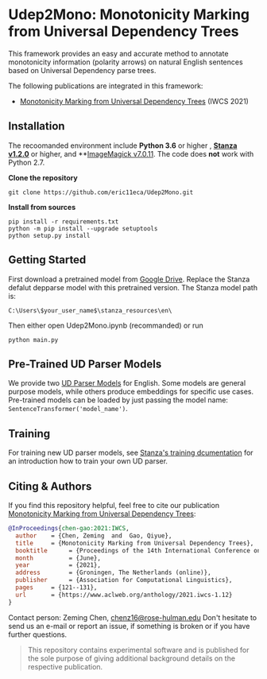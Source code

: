 
# Udep2Mono: Monotonicity Marking from Universal Dependency Trees

This framework provides an easy and accurate method to annotate monotonicity information (polarity arrows) on natural English sentences based on Universal Dependency parse trees.  

The following publications are integrated in this framework:
- [Monotonicity Marking from Universal Dependency Trees](https://arxiv.org/abs/2104.08659) (IWCS 2021)

## Installation
The recoomanded environment include **Python 3.6** or higher , **[Stanza v1.2.0](https://github.com/stanfordnlp/stanza)** or higher, and **[ImageMagick v7.0.11](https://imagemagick.org/script/download.php). The code does **not** work with Python 2.7.

**Clone the repository**
```
git clone https://github.com/eric11eca/Udep2Mono.git
```

**Install from sources**
```
pip install -r requirements.txt
python -m pip install --upgrade setuptools
python setup.py install
```

## Getting Started

First download a pretrained model from [Google Drive](https://drive.google.com/drive/folders/1XHCHA2inUs-1CfCXobFL0Feaw-eEsO5Y?usp=sharing). Replace the Stanza defalut depparse model with this pretrained version. The Stanza model path is: 
````
C:\Users\$your_user_name$\stanza_resources\en\
````
Then either open Udep2Mono.ipynb (recommanded) or run
````
python main.py
````

## Pre-Trained UD Parser Models

We provide two [UD Parser Models](https://drive.google.com/drive/folders/1XHCHA2inUs-1CfCXobFL0Feaw-eEsO5Y?usp=sharing) for English. Some models are general purpose models, while others produce embeddings for specific use cases. Pre-trained models can be loaded by just passing the model name: `SentenceTransformer('model_name')`.

## Training
For training new UD parser models, see [Stanza's training dcumentation](https://stanfordnlp.github.io/stanza/training.html#setting-environment-variables) for an introduction how to train your own UD parser. 

## Citing & Authors
If you find this repository helpful, feel free to cite our publication [Monotonicity Marking from Universal Dependency Trees](https://arxiv.org/abs/2104.08659):
```bibtex 
@InProceedings{chen-gao:2021:IWCS,
  author    = {Chen, Zeming  and  Gao, Qiyue},
  title     = {Monotonicity Marking from Universal Dependency Trees},
  booktitle      = {Proceedings of the 14th International Conference on Computational Semantics (IWCS)},
  month          = {June},
  year           = {2021},
  address        = {Groningen, The Netherlands (online)},
  publisher      = {Association for Computational Linguistics},
  pages     = {121--131},
  url       = {https://www.aclweb.org/anthology/2021.iwcs-1.12}
}
```
Contact person: Zeming Chen, [chenz16@rose-hulman.edu](mailto:chenz16@rose-hulman.edu)
Don't hesitate to send us an e-mail or report an issue, if something is broken or if you have further questions.

> This repository contains experimental software and is published for the sole purpose of giving additional background details on the respective publication.
